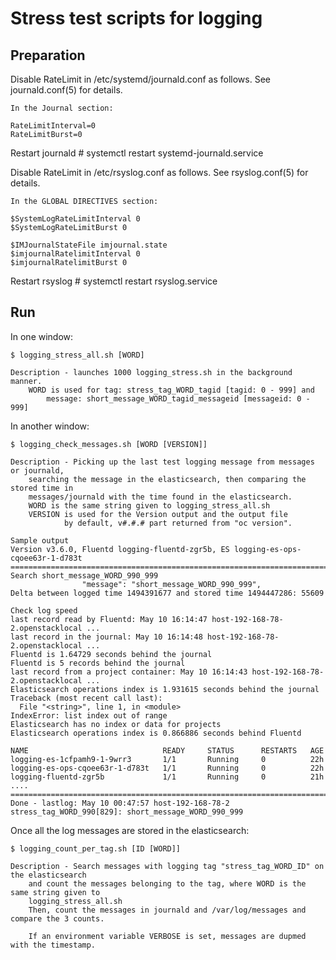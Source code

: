 # Stress test scripts for logging

## Preparation

Disable RateLimit in /etc/systemd/journald.conf as follows.
   See journald.conf(5) for details.

    In the Journal section:

    RateLimitInterval=0
    RateLimitBurst=0

   Restart journald
   \# systemctl restart systemd-journald.service

Disable RateLimit in /etc/rsyslog.conf as follows.
   See rsyslog.conf(5) for details.

    In the GLOBAL DIRECTIVES section:

    $SystemLogRateLimitInterval 0
    $SystemLogRateLimitBurst 0

    $IMJournalStateFile imjournal.state
    $imjournalRatelimitInterval 0
    $imjournalRatelimitBurst 0

   Restart rsyslog
   \# systemctl restart rsyslog.service

## Run

In one window:

    $ logging_stress_all.sh [WORD] 

    Description - launches 1000 logging_stress.sh in the background manner.
        WORD is used for tag: stress_tag_WORD_tagid [tagid: 0 - 999] and
            message: short_message_WORD_tagid_messageid [messageid: 0 - 999]

In another window:

    $ logging_check_messages.sh [WORD [VERSION]]

    Description - Picking up the last test logging message from messages or journald,
        searching the message in the elasticsearch, then comparing the stored time in
        messages/journald with the time found in the elasticsearch.
        WORD is the same string given to logging_stress_all.sh
        VERSION is used for the Version output and the output file
                by default, v#.#.# part returned from "oc version".

    Sample output 
    Version v3.6.0, Fluentd logging-fluentd-zgr5b, ES logging-es-ops-cqoee63r-1-d783t
    ==================================================================================
    Search short_message_WORD_990_999
                    "message": "short_message_WORD_990_999",
    Delta between logged time 1494391677 and stored time 1494447286: 55609

    Check log speed
    last record read by Fluentd: May 10 16:14:47 host-192-168-78-2.openstacklocal ...
    last record in the journal: May 10 16:14:48 host-192-168-78-2.openstacklocal ...
    Fluentd is 1.64729 seconds behind the journal
    Fluentd is 5 records behind the journal
    last record from a project container: May 10 16:14:43 host-192-168-78-2.openstacklocal ...
    Elasticsearch operations index is 1.931615 seconds behind the journal
    Traceback (most recent call last):
      File "<string>", line 1, in <module>
    IndexError: list index out of range
    Elasticsearch has no index or data for projects
    Elasticsearch operations index is 0.866886 seconds behind Fluentd

    NAME                              READY     STATUS      RESTARTS   AGE
    logging-es-1cfpamh9-1-9wrr3       1/1       Running     0          22h
    logging-es-ops-cqoee63r-1-d783t   1/1       Running     0          22h
    logging-fluentd-zgr5b             1/1       Running     0          21h
    ....
    ==============================================================================
    Done - lastlog: May 10 00:47:57 host-192-168-78-2 stress_tag_WORD_990[829]: short_message_WORD_990_999

Once all the log messages are stored in the elasticsearch:

    $ logging_count_per_tag.sh [ID [WORD]]

    Description - Search messages with logging tag "stress_tag_WORD_ID" on the elasticsearch
	    and count the messages belonging to the tag, where WORD is the same string given to
		logging_stress_all.sh
		Then, count the messages in journald and /var/log/messages and compare the 3 counts.

		If an environment variable VERBOSE is set, messages are dupmed with the timestamp.

